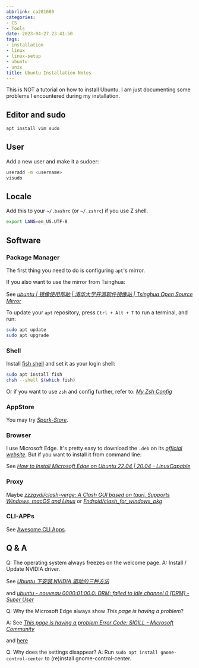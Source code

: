 ```yaml
---
abbrlink: ca281680
categories:
- CS
- Tools
date: 2023-04-27 23:41:50
tags:
- installation
- linux
- linux-setup
- ubuntu
- unix
title: Ubuntu Installation Notes
---
```


This is NOT a tutorial on how to install Ubuntu. I am just documenting some problems I encountered during my installation.

<!--more-->

## Editor and sudo

```bash
apt install vim sudo
```

## User

Add a new user and make it a sudoer:

```bash
useradd -m <username>
visudo
```

## Locale

Add this to your `~/.bashrc` (or `~/.zshrc`) if you use Z shell.

```bash
export LANG=en_US.UTF-8
```

## Software

### Package Manager

The first thing you need to do is configuring `apt`'s mirror.

If you also want to use the mirror from Tsinghua:

See _[ubuntu | 镜像使用帮助 | 清华大学开源软件镜像站 | Tsinghua Open Source Mirror](https://mirrors.tuna.tsinghua.edu.cn/help/ubuntu/)_

To update your `apt` repository, press `Ctrl + Alt + T` to run a terminal, and run:

```bash
sudo apt update
sudo apt upgrade
```

### Shell

Install [fish shell](https://fishshell.com/) and set it as your login shell:

```bash
sudo apt install fish
chsh --shell $(which fish)
```

Or if you want to use `zsh` and config further, refer to: _[My Zsh Config](posts/3e5630f)_

### AppStore

You may try _[Spark-Store](https://gitee.com/deepin-community-store/spark-store)_.

### Browser

I use Microsoft Edge. It's pretty easy to download the `.deb` on its _[official website](https://www.microsoft.com/en-us/edge/download)_. But if you want to install it from command line:

See _[How to Install Microsoft Edge on Ubuntu 22.04 | 20.04 - LinuxCapable](https://www.linuxcapable.com/how-to-install-microsoft-edge-on-ubuntu-linux/)_

### Proxy

Maybe _[zzzgydi/clash-verge: A Clash GUI based on tauri. Supports Windows, macOS and Linux](https://github.com/zzzgydi/clash-verge)_ or _[Fndroid/clash_for_windows_pkg](https://github.com/Fndroid/clash_for_windows_pkg)_

### CLI-APPs

See [Awesome CLI Apps](/posts/d64ccd8c).

## Q & A

Q: The operating system always freezes on the welcome page.
A: Install / Update NVIDIA driver.

See _[Ubuntu 下安装 NVIDIA 驱动的三种方法](https://www.cnblogs.com/Leozi/p/13281224)_

and _[ubuntu - nouveau 0000:01:00.0: DRM: failed to idle channel 0 [DRM] - Super User](https://superuser.com/questions/1750975/nouveau-00000100-0-drm-failed-to-idle-channel-0-drm)_

Q: Why the Microsoft Edge always show _This page is having a problem_?

A: See _[This page is having a problem Error Code: SIGILL - Microsoft Community](https://answers.microsoft.com/en-us/microsoftedge/forum/all/this-page-is-having-a-problem-error-code-sigill/e2a09ac0-f243-40cb-a235-41abb2148f07)_

and [here](https://www.linuxcapable.com/how-to-install-microsoft-edge-on-ubuntu-linux/)

Q: Why does the settings disappear?
A: Run `sudo apt install gnome-control-center` to (re)install gnome-control-center.
